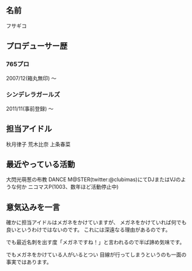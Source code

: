 ## 名前
フサギコ

## プロデューサー歴

### 765プロ
2007/12(箱丸無印) 
〜
### シンデレラガールズ
2011/11(事前登録) 〜

## 担当アイドル
秋月律子
荒木比奈 上条春菜

## 最近やっている活動
大閃光萌葱の布教
DANCE M@STER(twitter:@clubimas)にてDJまたはVJのような何か
ニコマスP(1003、数年ほど活動停止中)

## 意気込みを一言
確かに担当アイドルはメガネをかけていますが、
メガネをかけていれば何でも良いというわけではないのです。
これには深遠なる理由があるのです。

でも最近名刺を出す度「メガネですね！」と言われるので半ば諦め気味です。

でもメガネをかけている人がいるとつい
目線が行ってしまうというのも一面の事実ではあります。
